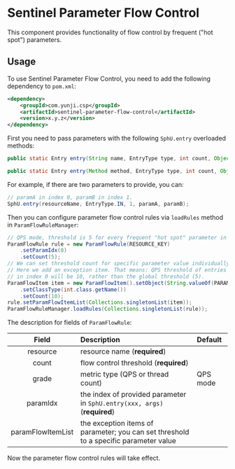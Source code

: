 # Sentinel Parameter Flow Control

This component provides functionality of flow control by frequent ("hot spot") parameters.

## Usage

To use Sentinel Parameter Flow Control, you need to add the following dependency to `pom.xml`:

```xml
<dependency>
    <groupId>com.yunji.csp</groupId>
    <artifactId>sentinel-parameter-flow-control</artifactId>
    <version>x.y.z</version>
</dependency>
```

First you need to pass parameters with the following `SphU.entry` overloaded methods:

```java
public static Entry entry(String name, EntryType type, int count, Object... args) throws BlockException

public static Entry entry(Method method, EntryType type, int count, Object... args) throws BlockException
```

For example, if there are two parameters to provide, you can:

```java
// paramA in index 0, paramB in index 1.
SphU.entry(resourceName, EntryType.IN, 1, paramA, paramB);
```

Then you can configure parameter flow control rules via `loadRules` method in `ParamFlowRuleManager`:

```java
// QPS mode, threshold is 5 for every frequent "hot spot" parameter in index 0 (the first arg).
ParamFlowRule rule = new ParamFlowRule(RESOURCE_KEY)
    .setParamIdx(0)
    .setCount(5);
// We can set threshold count for specific parameter value individually.
// Here we add an exception item. That means: QPS threshold of entries with parameter `PARAM_B` (type: int)
// in index 0 will be 10, rather than the global threshold (5).
ParamFlowItem item = new ParamFlowItem().setObject(String.valueOf(PARAM_B))
    .setClassType(int.class.getName())
    .setCount(10);
rule.setParamFlowItemList(Collections.singletonList(item));
ParamFlowRuleManager.loadRules(Collections.singletonList(rule));
```

The description for fields of `ParamFlowRule`:

| Field | Description | Default |
| :----: | :----| :----|
| resource| resource name (**required**) ||
| count | flow control threshold (**required**) ||
| grade | metric type (QPS or thread count) | QPS mode |
| paramIdx | the index of provided parameter in `SphU.entry(xxx, args)` (**required**) ||
| paramFlowItemList | the exception items of parameter; you can set threshold to a specific parameter value ||

Now the parameter flow control rules will take effect.